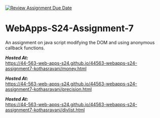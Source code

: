 [![Review Assignment Due Date](https://classroom.github.com/assets/deadline-readme-button-24ddc0f5d75046c5622901739e7c5dd533143b0c8e959d652212380cedb1ea36.svg)](https://classroom.github.com/a/cdqffI9o)
# WebApps-S24-Assignment-7
An assignment on java script modifying the DOM and using anonymous callback functions.  

***Hosted At:***  
<https://44-563-web-apps-s24.github.io/44563-webapps-s24-assignment7-kothasravani/money.html>  

***Hosted At:***  
<https://44-563-web-apps-s24.github.io/44563-webapps-s24-assignment7-kothasravani/precision.html>  

***Hosted At:***  
<https://44-563-web-apps-s24.github.io/44563-webapps-s24-assignment7-kothasravani/divlist.html>

